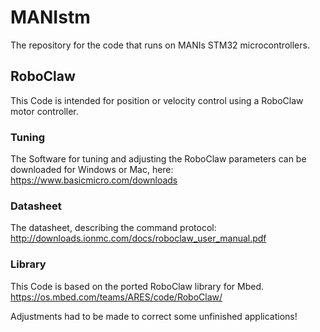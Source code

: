 # MANIstm

The repository for the code that runs on MANIs STM32 microcontrollers.

## RoboClaw

This Code is intended for position or velocity control using a RoboClaw motor controller.

### Tuning

The Software for tuning and adjusting the RoboClaw parameters can be downloaded for Windows or Mac, here:
https://www.basicmicro.com/downloads

### Datasheet

The datasheet, describing the command protocol:
http://downloads.ionmc.com/docs/roboclaw_user_manual.pdf

### Library

This Code is based on the ported RoboClaw library for Mbed.
https://os.mbed.com/teams/ARES/code/RoboClaw/

Adjustments had to be made to correct some unfinished applications!